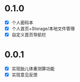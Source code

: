 # 0.1.0

- [x] 个人密码本
- [x] 个人首页+Storage/本地文件管理
- [x] 自定义首页导航栏

# 0.0.1

- [x] 实现胎儿体重测算功能
- [x] 实现意见反馈